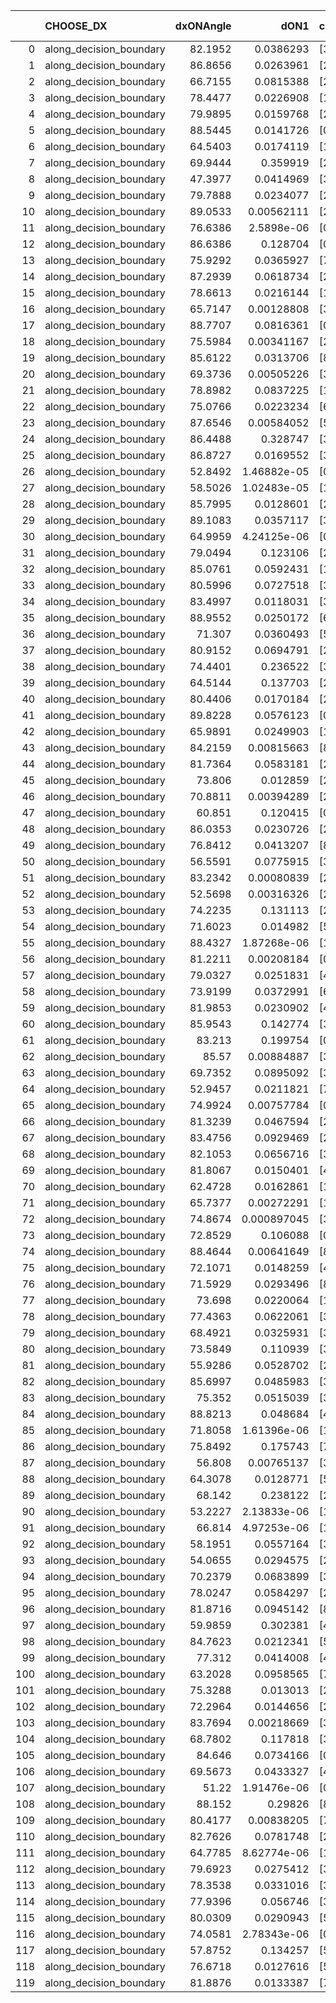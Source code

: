 |     | CHOOSE_DX               |   dxONAngle |        dON1 | cIDON1   |   dON_patch_1 |   nTON |         dON |   dxOFFAngle |       dOFF1 | cIDOFF1   |   dOFF_patch_1 |   nTOFF |        dOFF | SUCCESS   |   nExp |   dual_point_id |   subpoint_time_seconds |   total_execution_time |       logp |        dOFF/dON | Vote dOFF>dON   |
|----:|:------------------------|------------:|------------:|:---------|--------------:|-------:|------------:|-------------:|------------:|:----------|---------------:|--------:|------------:|:----------|-------:|----------------:|------------------------:|-----------------------:|-----------:|----------------:|:----------------|
|   0 | along_decision_boundary |     82.1952 | 0.0386293   | [3 7]    |   0.0386293   |      1 | 0.0386293   |      81.8469 | 0.0471615   | [3 7]     |    0.0471615   |       1 | 0.0471615   | True      |      1 |               2 |                 1.24954 |                3.60683 |  0         |     1.22087     | True            |
|   1 | along_decision_boundary |     86.8656 | 0.0263961   | [2 4]    |   0.0263961   |      1 | 0.0263961   |      76.3681 | 0.100103    | [2 4]     |    0.100103    |       1 | 0.100103    | True      |      2 |               4 |                 1.60368 |                5.55495 | -0.5       |     3.79233     | True            |
|   2 | along_decision_boundary |     66.7155 | 0.0815388   | [2 8]    |   0.0815388   |      1 | 0.0815388   |      74.1839 | 0.0781495   | [2 8]     |    0.0781495   |       1 | 0.0781495   | False     |      3 |               5 |                 3.1812  |                8.86966 | -1         |     0.958433    | False           |
|   3 | along_decision_boundary |     78.4477 | 0.0226908   | [1 3]    |   0.0226908   |      1 | 0.0226908   |      86.3152 | 0.00581376  | [0 3]     |    0.00581376  |       1 | 0.00581376  | False     |      4 |               7 |                 1.20747 |               10.209   | -0.166667  |     0.256216    | False           |
|   4 | along_decision_boundary |     79.9895 | 0.0159768   | [2 5]    |   0.0159768   |      1 | 0.0159768   |      81.7098 | 0.171177    | [2 5]     |    0.171177    |       1 | 0.171177    | True      |      5 |               9 |                 2.35763 |               12.8301  | -0         |    10.7141      | True            |
|   5 | along_decision_boundary |     88.5445 | 0.0141726   | [0 1]    |   0.0141726   |      1 | 0.0141726   |      81.2531 | 0.0216172   | [0 1]     |    0.0216172   |       1 | 0.0216172   | True      |      6 |              11 |                 1.18783 |               16.2863  | -0.1       |     1.52528     | True            |
|   6 | along_decision_boundary |     64.5403 | 0.0174119   | [1 3]    |   0.0174119   |      1 | 0.0174119   |      87.2137 | 0.009013    | [0 3]     |    0.009013    |       1 | 0.009013    | False     |      7 |              12 |                 1.25921 |               17.6065  | -0.333333  |     0.517636    | False           |
|   7 | along_decision_boundary |     69.9444 | 0.359919    | [2 5]    |   0.359919    |      1 | 0.359919    |      77.8481 | 0.000150828 | [2 5]     |    0.000150828 |       1 | 0.000150828 | False     |      8 |              13 |                 2.66354 |               20.323   | -0.0714286 |     0.000419062 | False           |
|   8 | along_decision_boundary |     47.3977 | 0.0414969   | [3 6]    |   0.0414969   |      1 | 0.0414969   |      63.6288 | 0.0189719   | [3 6]     |    0.0189719   |       1 | 0.0189719   | False     |      9 |              14 |                 1.49827 |               21.9171  | -0         |     0.457189    | False           |
|   9 | along_decision_boundary |     79.7888 | 0.0234077   | [2 7]    |   0.0234077   |      1 | 0.0234077   |      78.3796 | 0.0258988   | [2 7]     |    0.0258988   |       1 | 0.0258988   | True      |     10 |              16 |                 1.46467 |               26.3481  | -0.0555556 |     1.10642     | True            |
|  10 | along_decision_boundary |     89.0533 | 0.00562111  | [2 7]    |   0.00562111  |      1 | 0.00562111  |      82.3001 | 0.0568934   | [2 7]     |    0.0568934   |       1 | 0.0568934   | True      |     11 |              17 |                 1.72263 |               28.1376  | -0         |    10.1214      | True            |
|  11 | along_decision_boundary |     76.6386 | 2.5898e-06  | [0 8]    |   2.5898e-06  |      1 | 2.5898e-06  |      89.0822 | 0.0312266   | [1 8]     |    0.0312266   |       1 | 0.0312266   | True      |     12 |              18 |                 1.19553 |               29.3772  | -0.0454545 | 12057.5         | True            |
|  12 | along_decision_boundary |     86.6386 | 0.128704    | [0 8]    |   0.128704    |      1 | 0.128704    |      87.2464 | 0.000522989 | [1 8]     |    0.000522989 |       1 | 0.000522989 | False     |     13 |              20 |                 1.8763  |               31.8916  | -0.166667  |     0.0040635   | False           |
|  13 | along_decision_boundary |     75.9292 | 0.0365927   | [7 9]    |   0.0365927   |      1 | 0.0365927   |      80.8704 | 0.0902665   | [7 9]     |    0.0902665   |       1 | 0.0902665   | True      |     14 |              21 |                 1.55044 |               33.5186  | -0.0384615 |     2.46679     | True            |
|  14 | along_decision_boundary |     87.2939 | 0.0618734   | [2 7]    |   0.0618734   |      1 | 0.0618734   |      84.3408 | 0.0639812   | [2 7]     |    0.0639812   |       1 | 0.0639812   | True      |     15 |              22 |                 1.46845 |               35.0151  | -0.142857  |     1.03407     | True            |
|  15 | along_decision_boundary |     78.6613 | 0.0216144   | [1 9]    |   0.0216144   |      1 | 0.0216144   |      69.751  | 0.00032046  | [0 9]     |    0.00032046  |       1 | 0.00032046  | False     |     16 |              23 |                 1.16144 |               36.2133  | -0.3       |     0.0148262   | False           |
|  16 | along_decision_boundary |     65.7147 | 0.00128808  | [3 5]    |   0.00128808  |      1 | 0.00128808  |      89.6565 | 0.00321986  | [3 5]     |    0.00321986  |       1 | 0.00321986  | True      |     17 |              25 |                 1.09911 |               38.1048  | -0.125     |     2.49973     | True            |
|  17 | along_decision_boundary |     88.7707 | 0.0816361   | [0 1]    |   0.0816361   |      1 | 0.0816361   |      81.1822 | 0.00498465  | [0 1]     |    0.00498465  |       1 | 0.00498465  | False     |     18 |              26 |                 2.08626 |               40.2398  | -0.264706  |     0.0610593   | False           |
|  18 | along_decision_boundary |     75.5984 | 0.00341167  | [2 5]    |   0.00341167  |      1 | 0.00341167  |      71.2773 | 0.0491602   | [2 5]     |    0.0491602   |       1 | 0.0491602   | True      |     19 |              27 |                 1.5247  |               41.8186  | -0.111111  |    14.4094      | True            |
|  19 | along_decision_boundary |     85.6122 | 0.0313706   | [8 9]    |   0.0313706   |      1 | 0.0313706   |      75.6861 | 0.137393    | [8 9]     |    0.137393    |       1 | 0.137393    | True      |     20 |              28 |                 2.32128 |               44.1697  | -0.236842  |     4.37967     | True            |
|  20 | along_decision_boundary |     69.3736 | 0.00505226  | [3 6]    |   0.00505226  |      1 | 0.00505226  |      68.7935 | 0.00986464  | [3 6]     |    0.00986464  |       1 | 0.00986464  | True      |     21 |              31 |                 1.35385 |               45.915   | -0.4       |     1.95252     | True            |
|  21 | along_decision_boundary |     78.8982 | 0.0837225   | [1 8]    |   0.0837225   |      1 | 0.0837225   |      86.1714 | 0.0264111   | [0 8]     |    0.0264111   |       1 | 0.0264111   | False     |     22 |              33 |                 1.46614 |               49.7342  | -0.595238  |     0.31546     | False           |
|  22 | along_decision_boundary |     75.0766 | 0.0223234   | [6 9]    |   0.0223234   |      1 | 0.0223234   |      77.7022 | 0.0445783   | [6 9]     |    0.0445783   |       1 | 0.0445783   | True      |     23 |              34 |                 1.6309  |               51.393   | -0.363636  |     1.99693     | True            |
|  23 | along_decision_boundary |     87.6546 | 0.00584052  | [5 9]    |   0.00584052  |      1 | 0.00584052  |      88.3202 | 0.055037    | [5 9]     |    0.055037    |       1 | 0.055037    | True      |     24 |              35 |                 1.35452 |               52.8096  | -0.543478  |     9.42331     | True            |
|  24 | along_decision_boundary |     86.4488 | 0.328747    | [3 5]    |   0.328747    |      1 | 0.328747    |      85.0059 | 0.0559413   | [3 5]     |    0.0559413   |       1 | 0.0559413   | False     |     25 |              36 |                 1.68248 |               54.528   | -0.75      |     0.170165    | False           |
|  25 | along_decision_boundary |     86.8727 | 0.0169552   | [3 5]    |   0.0169552   |      1 | 0.0169552   |      88.091  | 0.183169    | [3 5]     |    0.183169    |       1 | 0.183169    | True      |     26 |              38 |                 2.59107 |               57.3348  | -0.5       |    10.8031      | True            |
|  26 | along_decision_boundary |     52.8492 | 1.46882e-05 | [0 9]    |   1.46882e-05 |      1 | 1.46882e-05 |      73.0749 | 0.03379     | [1 9]     |    0.03379     |       1 | 0.03379     | True      |     27 |              39 |                 1.115   |               58.5276  | -0.692308  |  2300.48        | True            |
|  27 | along_decision_boundary |     58.5026 | 1.02483e-05 | [1 9]    |   1.02483e-05 |      1 | 1.02483e-05 |      80.8185 | 0.0991345   | [0 9]     |    0.0991345   |       1 | 0.0991345   | True      |     28 |              40 |                 1.15274 |               59.7375  | -0.907407  |  9673.26        | True            |
|  28 | along_decision_boundary |     85.7995 | 0.0128601   | [2 7]    |   0.0128601   |      1 | 0.0128601   |      88.4126 | 0.00205128  | [2 7]     |    0.00205128  |       1 | 0.00205128  | False     |     29 |              42 |                 1.50476 |               62.7566  | -1.14286   |     0.159508    | False           |
|  29 | along_decision_boundary |     89.1083 | 0.0357117   | [3 6]    |   0.0357117   |      1 | 0.0357117   |      88.6041 | 0.146262    | [3 6]     |    0.146262    |       1 | 0.146262    | True      |     30 |              43 |                 1.44212 |               64.2397  | -0.844828  |     4.09562     | True            |
|  30 | along_decision_boundary |     64.9959 | 4.24125e-06 | [0 2]    |   4.24125e-06 |      1 | 4.24125e-06 |      77.7224 | 0.0918025   | [1 2]     |    0.0918025   |       1 | 0.0918025   | True      |     31 |              44 |                 1.69089 |               66.0064  | -1.06667   | 21645.2         | True            |
|  31 | along_decision_boundary |     79.0494 | 0.123106    | [2 3]    |   0.123106    |      1 | 0.123106    |      86.8334 | 0.314447    | [2 3]     |    0.314447    |       1 | 0.314447    | True      |     32 |              46 |                 2.91866 |               69.0587  | -1.30645   |     2.55428     | True            |
|  32 | along_decision_boundary |     85.0761 | 0.0592431   | [1 9]    |   0.0592431   |      1 | 0.0592431   |      84.4448 | 0.0196072   | [0 9]     |    0.0196072   |       1 | 0.0196072   | False     |     33 |              47 |                 2.27824 |               71.3977  | -1.5625    |     0.330961    | False           |
|  33 | along_decision_boundary |     80.5996 | 0.0727518   | [3 7]    |   0.0727518   |      1 | 0.0727518   |      86.414  | 0.146902    | [3 7]     |    0.146902    |       1 | 0.146902    | True      |     34 |              49 |                 1.51407 |               73.0335  | -1.22727   |     2.01922     | True            |
|  34 | along_decision_boundary |     83.4997 | 0.0118031   | [3 5]    |   0.0118031   |      1 | 0.0118031   |      86.9426 | 0.0866502   | [3 5]     |    0.0866502   |       1 | 0.0866502   | True      |     35 |              51 |                 1.90121 |               78.8444  | -1.47059   |     7.34128     | True            |
|  35 | along_decision_boundary |     88.9552 | 0.0250172   | [6 9]    |   0.0250172   |      1 | 0.0250172   |      73.7281 | 0.00473209  | [6 9]     |    0.00473209  |       1 | 0.00473209  | False     |     36 |              53 |                 2.11799 |               81.1919  | -1.72857   |     0.189154    | False           |
|  36 | along_decision_boundary |     71.307  | 0.0360493   | [5 7]    |   0.0360493   |      1 | 0.0360493   |      86.3608 | 0.109014    | [5 7]     |    0.109014    |       1 | 0.109014    | True      |     37 |              54 |                 1.72171 |               82.9657  | -1.38889   |     3.02403     | True            |
|  37 | along_decision_boundary |     80.9152 | 0.0694791   | [2 4]    |   0.0694791   |      1 | 0.0694791   |      77.81   | 0.138013    | [2 4]     |    0.138013    |       1 | 0.138013    | True      |     38 |              55 |                 1.28241 |               84.4006  | -1.63514   |     1.9864      | True            |
|  38 | along_decision_boundary |     74.4401 | 0.236522    | [3 7]    |   0.236522    |      1 | 0.236522    |      80.8193 | 0.279894    | [3 7]     |    0.279894    |       1 | 0.279894    | True      |     39 |              56 |                 1.28255 |               85.7301  | -1.89474   |     1.18337     | True            |
|  39 | along_decision_boundary |     64.5144 | 0.137703    | [2 3]    |   0.137703    |      1 | 0.137703    |      68.5223 | 0.160278    | [2 3]     |    0.160278    |       1 | 0.160278    | True      |     40 |              57 |                 1.74954 |               87.5613  | -2.16667   |     1.16394     | True            |
|  40 | along_decision_boundary |     80.4406 | 0.0170184   | [2 7]    |   0.0170184   |      1 | 0.0170184   |      89.8373 | 0.00255107  | [2 7]     |    0.00255107  |       1 | 0.00255107  | False     |     41 |              58 |                 1.35051 |               88.9653  | -2.45      |     0.149901    | False           |
|  41 | along_decision_boundary |     89.8228 | 0.0576123   | [0 1]    |   0.0576123   |      1 | 0.0576123   |      87.0074 | 0.00307572  | [0 1]     |    0.00307572  |       1 | 0.00307572  | False     |     42 |              60 |                 3.11596 |               92.3481  | -2.06098   |     0.0533866   | False           |
|  42 | along_decision_boundary |     65.9891 | 0.0249903   | [1 8]    |   0.0249903   |      1 | 0.0249903   |      81.1304 | 0.0226046   | [0 8]     |    0.0226046   |       1 | 0.0226046   | False     |     43 |              61 |                 1.34312 |               93.7658  | -1.71429   |     0.904533    | False           |
|  43 | along_decision_boundary |     84.2159 | 0.00815663  | [8 9]    |   0.00815663  |      1 | 0.00815663  |      78.6579 | 0.066881    | [8 9]     |    0.066881    |       1 | 0.066881    | True      |     44 |              62 |                 1.25166 |               95.1364  | -1.40698   |     8.19959     | True            |
|  44 | along_decision_boundary |     81.7364 | 0.0583181   | [2 4]    |   0.0583181   |      1 | 0.0583181   |      84.4646 | 0.0275468   | [2 4]     |    0.0275468   |       1 | 0.0275468   | False     |     45 |              63 |                 1.73929 |               97.0005  | -1.63636   |     0.472354    | False           |
|  45 | along_decision_boundary |     73.806  | 0.012859    | [2 9]    |   0.012859    |      1 | 0.012859    |      77.1562 | 0.0761225   | [2 9]     |    0.0761225   |       1 | 0.0761225   | True      |     46 |              64 |                 2.00734 |               99.2374  | -1.34444   |     5.91978     | True            |
|  46 | along_decision_boundary |     70.8811 | 0.00394289  | [2 4]    |   0.00394289  |      1 | 0.00394289  |      83.465  | 0.00559527  | [2 4]     |    0.00559527  |       1 | 0.00559527  | True      |     47 |              65 |                 1.30344 |              100.616   | -1.56522   |     1.41908     | True            |
|  47 | along_decision_boundary |     60.851  | 0.120415    | [0 1]    |   0.120415    |      1 | 0.120415    |      65.8819 | 0.151513    | [0 1]     |    0.151513    |       1 | 0.151513    | True      |     48 |              66 |                 2.82784 |              103.664   | -1.79787   |     1.25825     | True            |
|  48 | along_decision_boundary |     86.0353 | 0.0230726   | [2 7]    |   0.0230726   |      1 | 0.0230726   |      83.9449 | 0.0874025   | [2 7]     |    0.0874025   |       1 | 0.0874025   | True      |     49 |              67 |                 1.55958 |              105.331   | -2.04167   |     3.78814     | True            |
|  49 | along_decision_boundary |     76.8412 | 0.0413207   | [8 9]    |   0.0413207   |      1 | 0.0413207   |      71.8915 | 0.000102778 | [8 9]     |    0.000102778 |       1 | 0.000102778 | False     |     50 |              68 |                 1.10137 |              106.647   | -2.29592   |     0.00248733  | False           |
|  50 | along_decision_boundary |     56.5591 | 0.0775915   | [3 7]    |   0.0775915   |      1 | 0.0775915   |      64.1302 | 0.0160626   | [3 7]     |    0.0160626   |       1 | 0.0160626   | False     |     51 |              70 |                 1.39306 |              108.252   | -1.96      |     0.207014    | False           |
|  51 | along_decision_boundary |     83.2342 | 0.00080839  | [2 3]    |   0.00080839  |      1 | 0.00080839  |      73.3166 | 0.00484124  | [2 3]     |    0.00484124  |       1 | 0.00484124  | True      |     52 |              71 |                 1.16114 |              109.548   | -1.65686   |     5.98874     | True            |
|  52 | along_decision_boundary |     52.5698 | 0.00316326  | [2 4]    |   0.00316326  |      1 | 0.00316326  |      74.0565 | 0.0245196   | [2 4]     |    0.0245196   |       1 | 0.0245196   | True      |     53 |              72 |                 1.16681 |              110.877   | -1.88462   |     7.75137     | True            |
|  53 | along_decision_boundary |     74.2235 | 0.131113    | [2 8]    |   0.131113    |      1 | 0.131113    |      66.2794 | 0.0297207   | [2 8]     |    0.0297207   |       1 | 0.0297207   | False     |     54 |              73 |                 1.51849 |              112.462   | -2.12264   |     0.226679    | False           |
|  54 | along_decision_boundary |     71.6023 | 0.014982    | [5 7]    |   0.014982    |      1 | 0.014982    |      89.5677 | 0.274473    | [5 7]     |    0.274473    |       1 | 0.274473    | True      |     55 |              74 |                 2.28276 |              114.894   | -1.81481   |    18.3201      | True            |
|  55 | along_decision_boundary |     88.4327 | 1.87268e-06 | [1 7]    |   1.87268e-06 |      1 | 1.87268e-06 |      85.6908 | 0.00572947  | [1 7]     |    0.00572947  |       1 | 0.00572947  | True      |     56 |              75 |                 1.08029 |              116.175   | -2.04545   |  3059.51        | True            |
|  56 | along_decision_boundary |     81.2211 | 0.00208184  | [0 1]    |   0.00208184  |      1 | 0.00208184  |      83.5314 | 0.177835    | [0 1]     |    0.177835    |       1 | 0.177835    | True      |     57 |              77 |                 2.02013 |              118.492   | -2.28571   |    85.422       | True            |
|  57 | along_decision_boundary |     79.0327 | 0.0251831   | [4 8]    |   0.0251831   |      1 | 0.0251831   |      81.8355 | 0.227261    | [4 8]     |    0.227261    |       1 | 0.227261    | True      |     58 |              81 |                 1.66017 |              128.675   | -2.53509   |     9.02434     | True            |
|  58 | along_decision_boundary |     73.9199 | 0.0372991   | [6 9]    |   0.0372991   |      1 | 0.0372991   |      81.584  | 0.092457    | [6 9]     |    0.092457    |       1 | 0.092457    | True      |     59 |              82 |                 2.01166 |              130.784   | -2.7931    |     2.4788      | True            |
|  59 | along_decision_boundary |     81.9853 | 0.0230902   | [4 5]    |   0.0230902   |      1 | 0.0230902   |      70.4063 | 0.167536    | [4 5]     |    0.167536    |       1 | 0.167536    | True      |     60 |              83 |                 1.15662 |              132.021   | -3.05932   |     7.2557      | True            |
|  60 | along_decision_boundary |     85.9543 | 0.142774    | [3 7]    |   0.142774    |      1 | 0.142774    |      72.7212 | 0.181025    | [3 7]     |    0.181025    |       1 | 0.181025    | True      |     61 |              84 |                 3.09679 |              135.168   | -3.33333   |     1.26792     | True            |
|  61 | along_decision_boundary |     83.213  | 0.199754    | [0 1]    |   0.199754    |      1 | 0.199754    |      76.3914 | 0.0278646   | [0 1]     |    0.0278646   |       1 | 0.0278646   | False     |     62 |              86 |                 2.37447 |              139.323   | -3.61475   |     0.139494    | False           |
|  62 | along_decision_boundary |     85.57   | 0.00884887  | [3 5]    |   0.00884887  |      1 | 0.00884887  |      67.1921 | 0.105681    | [3 5]     |    0.105681    |       1 | 0.105681    | True      |     63 |              87 |                 2.30886 |              141.809   | -3.22581   |    11.9428      | True            |
|  63 | along_decision_boundary |     69.7352 | 0.0895092   | [3 7]    |   0.0895092   |      1 | 0.0895092   |      49.5029 | 0.0167281   | [3 7]     |    0.0167281   |       1 | 0.0167281   | False     |     64 |              88 |                 1.2629  |              143.173   | -3.5       |     0.186887    | False           |
|  64 | along_decision_boundary |     52.9457 | 0.0211821   | [7 9]    |   0.0211821   |      1 | 0.0211821   |      61.4798 | 0.00560296  | [7 9]     |    0.00560296  |       1 | 0.00560296  | False     |     65 |              91 |                 1.35607 |              144.991   | -3.125     |     0.264513    | False           |
|  65 | along_decision_boundary |     74.9924 | 0.00757784  | [0 1]    |   0.00757784  |      1 | 0.00757784  |      80.0545 | 0.00445334  | [0 1]     |    0.00445334  |       1 | 0.00445334  | False     |     66 |              92 |                 1.10986 |              146.223   | -2.77692   |     0.587679    | False           |
|  66 | along_decision_boundary |     81.3239 | 0.0467594   | [2 7]    |   0.0467594   |      1 | 0.0467594   |      84.0879 | 0.0888365   | [2 7]     |    0.0888365   |       1 | 0.0888365   | True      |     67 |              93 |                 3.11123 |              149.374   | -2.45455   |     1.89986     | True            |
|  67 | along_decision_boundary |     83.4756 | 0.0929469   | [2 8]    |   0.0929469   |      1 | 0.0929469   |      81.1043 | 0.014009    | [2 8]     |    0.014009    |       1 | 0.014009    | False     |     68 |              94 |                 2.30939 |              151.749   | -2.69403   |     0.15072     | False           |
|  68 | along_decision_boundary |     82.1053 | 0.0656716   | [3 5]    |   0.0656716   |      1 | 0.0656716   |      83.3027 | 0.0831232   | [3 5]     |    0.0831232   |       1 | 0.0831232   | True      |     69 |              96 |                 2.0901  |              157.003   | -2.38235   |     1.26574     | True            |
|  69 | along_decision_boundary |     81.8067 | 0.0150401   | [4 7]    |   0.0150401   |      1 | 0.0150401   |      77.995  | 0.0521466   | [4 7]     |    0.0521466   |       1 | 0.0521466   | True      |     70 |              99 |                 1.92177 |              159.383   | -2.61594   |     3.46716     | True            |
|  70 | along_decision_boundary |     62.4728 | 0.0162861   | [1 9]    |   0.0162861   |      1 | 0.0162861   |      68.023  | 0.0968972   | [0 9]     |    0.0968972   |       1 | 0.0968972   | True      |     71 |             101 |                 1.59301 |              161.081   | -2.85714   |     5.94968     | True            |
|  71 | along_decision_boundary |     65.7377 | 0.00272291  | [1 9]    |   0.00272291  |      1 | 0.00272291  |      68.8396 | 0.0216396   | [0 9]     |    0.0216396   |       1 | 0.0216396   | True      |     72 |             102 |                 1.9192  |              163.099   | -3.10563   |     7.94723     | True            |
|  72 | along_decision_boundary |     74.8674 | 0.000897045 | [3 7]    |   0.000897045 |      1 | 0.000897045 |      85.7947 | 0.0842407   | [3 7]     |    0.0842407   |       1 | 0.0842407   | True      |     73 |             103 |                 1.2354  |              164.386   | -3.36111   |    93.909       | True            |
|  73 | along_decision_boundary |     72.8529 | 0.106088    | [0 1]    |   0.106088    |      1 | 0.106088    |      74.7259 | 0.0227811   | [0 1]     |    0.0227811   |       1 | 0.0227811   | False     |     74 |             104 |                 1.95839 |              166.406   | -3.62329   |     0.214737    | False           |
|  74 | along_decision_boundary |     88.4644 | 0.00641649  | [8 9]    |   0.00641649  |      1 | 0.00641649  |      86.4415 | 0.150317    | [8 9]     |    0.150317    |       1 | 0.150317    | True      |     75 |             105 |                 2.13426 |              168.647   | -3.27027   |    23.4267      | True            |
|  75 | along_decision_boundary |     72.1071 | 0.0148259   | [4 8]    |   0.0148259   |      1 | 0.0148259   |      75.372  | 0.0120374   | [4 8]     |    0.0120374   |       1 | 0.0120374   | False     |     76 |             106 |                 1.15321 |              169.846   | -3.52667   |     0.811918    | False           |
|  76 | along_decision_boundary |     71.5929 | 0.0293496   | [8 9]    |   0.0293496   |      1 | 0.0293496   |      77.3419 | 0.0196757   | [8 9]     |    0.0196757   |       1 | 0.0196757   | False     |     77 |             107 |                 1.53633 |              171.486   | -3.18421   |     0.67039     | False           |
|  77 | along_decision_boundary |     73.698  | 0.0220064   | [1 9]    |   0.0220064   |      1 | 0.0220064   |      89.4021 | 0.0296288   | [0 9]     |    0.0296288   |       1 | 0.0296288   | True      |     78 |             108 |                 1.81623 |              173.354   | -2.86364   |     1.34637     | True            |
|  78 | along_decision_boundary |     77.4363 | 0.0622061   | [3 7]    |   0.0622061   |      1 | 0.0622061   |      86.2669 | 0.180389    | [3 7]     |    0.180389    |       1 | 0.180389    | True      |     79 |             111 |                 2.73763 |              176.265   | -3.10256   |     2.89986     | True            |
|  79 | along_decision_boundary |     68.4921 | 0.0325931   | [3 8]    |   0.0325931   |      1 | 0.0325931   |      77.9733 | 0.254572    | [3 8]     |    0.254572    |       1 | 0.254572    | True      |     80 |             112 |                 1.90518 |              178.203   | -3.3481    |     7.81059     | True            |
|  80 | along_decision_boundary |     73.5849 | 0.110939    | [3 5]    |   0.110939    |      1 | 0.110939    |      72.3968 | 0.0060691   | [3 5]     |    0.0060691   |       1 | 0.0060691   | False     |     81 |             113 |                 2.53615 |              180.994   | -3.6       |     0.0547065   | False           |
|  81 | along_decision_boundary |     55.9286 | 0.0528702   | [2 7]    |   0.0528702   |      1 | 0.0528702   |      65.3767 | 0.02386     | [2 7]     |    0.02386     |       1 | 0.02386     | False     |     82 |             114 |                 1.2412  |              182.317   | -3.26543   |     0.451294    | False           |
|  82 | along_decision_boundary |     85.6997 | 0.0485983   | [3 9]    |   0.0485983   |      1 | 0.0485983   |      77.3774 | 0.0611742   | [3 9]     |    0.0611742   |       1 | 0.0611742   | True      |     83 |             116 |                 1.4982  |              185.189   | -2.95122   |     1.25877     | True            |
|  83 | along_decision_boundary |     75.352  | 0.0515039   | [3 7]    |   0.0515039   |      1 | 0.0515039   |      75.2526 | 0.0314694   | [3 7]     |    0.0314694   |       1 | 0.0314694   | False     |     84 |             117 |                 1.22205 |              186.497   | -3.18675   |     0.61101     | False           |
|  84 | along_decision_boundary |     88.8213 | 0.048684    | [4 7]    |   0.048684    |      1 | 0.048684    |      81.3057 | 0.0226263   | [4 7]     |    0.0226263   |       1 | 0.0226263   | False     |     85 |             118 |                 1.97497 |              188.579   | -2.88095   |     0.464758    | False           |
|  85 | along_decision_boundary |     71.8058 | 1.61396e-06 | [1 9]    |   1.61396e-06 |      1 | 1.61396e-06 |      89.8558 | 0.130996    | [0 9]     |    0.130996    |       1 | 0.130996    | True      |     86 |             119 |                 1.40468 |              190.061   | -2.59412   | 81164.4         | True            |
|  86 | along_decision_boundary |     75.8492 | 0.175743    | [7 9]    |   0.175743    |      1 | 0.175743    |      79.5511 | 0.0260792   | [7 9]     |    0.0260792   |       1 | 0.0260792   | False     |     87 |             120 |                 2.50363 |              192.693   | -2.81395   |     0.148394    | False           |
|  87 | along_decision_boundary |     56.808  | 0.00765137  | [3 5]    |   0.00765137  |      1 | 0.00765137  |      65.9099 | 0.0069165   | [3 5]     |    0.0069165   |       1 | 0.0069165   | False     |     88 |             122 |                 1.17267 |              196.135   | -2.53448   |     0.903956    | False           |
|  88 | along_decision_boundary |     64.3078 | 0.0128771   | [5 9]    |   0.0128771   |      1 | 0.0128771   |      73.1426 | 0.0042334   | [5 9]     |    0.0042334   |       1 | 0.0042334   | False     |     89 |             123 |                 1.09236 |              197.333   | -2.27273   |     0.328754    | False           |
|  89 | along_decision_boundary |     68.142  | 0.238122    | [2 4]    |   0.238122    |      1 | 0.238122    |      66.7884 | 0.265214    | [2 4]     |    0.265214    |       1 | 0.265214    | True      |     90 |             125 |                 2.27706 |              199.82    | -2.02809   |     1.11377     | True            |
|  90 | along_decision_boundary |     53.2227 | 2.13833e-06 | [1 8]    |   2.13833e-06 |      1 | 2.13833e-06 |      81.8355 | 0.0601689   | [0 8]     |    0.0601689   |       1 | 0.0601689   | True      |     91 |             126 |                 1.19068 |              201.101   | -2.22222   | 28138.3         | True            |
|  91 | along_decision_boundary |     66.814  | 4.97253e-06 | [1 9]    |   4.97253e-06 |      1 | 4.97253e-06 |      86.7667 | 0.00518252  | [0 9]     |    0.00518252  |       1 | 0.00518252  | True      |     92 |             127 |                 1.28981 |              202.517   | -2.42308   |  1042.23        | True            |
|  92 | along_decision_boundary |     58.1951 | 0.0557164   | [3 5]    |   0.0557164   |      1 | 0.0557164   |      64.379  | 0.00142798  | [3 5]     |    0.00142798  |       1 | 0.00142798  | False     |     93 |             128 |                 1.96384 |              204.548   | -2.63043   |     0.0256295   | False           |
|  93 | along_decision_boundary |     54.0655 | 0.0294575   | [2 3]    |   0.0294575   |      1 | 0.0294575   |      68.5065 | 0.0734959   | [2 3]     |    0.0734959   |       1 | 0.0734959   | True      |     94 |             129 |                 1.37116 |              206.138   | -2.37097   |     2.49498     | True            |
|  94 | along_decision_boundary |     70.2379 | 0.0683899   | [3 4]    |   0.0683899   |      1 | 0.0683899   |      65.3789 | 0.0135166   | [3 4]     |    0.0135166   |       1 | 0.0135166   | False     |     95 |             130 |                 1.93102 |              208.098   | -2.57447   |     0.19764     | False           |
|  95 | along_decision_boundary |     78.0247 | 0.0584297   | [2 7]    |   0.0584297   |      1 | 0.0584297   |      84.9657 | 0.0202776   | [2 7]     |    0.0202776   |       1 | 0.0202776   | False     |     96 |             134 |                 1.21961 |              209.719   | -2.32105   |     0.347043    | False           |
|  96 | along_decision_boundary |     81.8716 | 0.0945142   | [8 9]    |   0.0945142   |      1 | 0.0945142   |      80.389  | 0.107595    | [8 9]     |    0.107595    |       1 | 0.107595    | True      |     97 |             136 |                 1.57871 |              211.465   | -2.08333   |     1.1384      | True            |
|  97 | along_decision_boundary |     59.9859 | 0.302381    | [4 9]    |   0.302381    |      1 | 0.302381    |      76.7891 | 0.126193    | [4 9]     |    0.126193    |       1 | 0.126193    | False     |     98 |             137 |                 1.86757 |              213.383   | -2.2732    |     0.417332    | False           |
|  98 | along_decision_boundary |     84.7623 | 0.0212341   | [5 7]    |   0.0212341   |      1 | 0.0212341   |      87.1216 | 0.0808073   | [5 7]     |    0.0808073   |       1 | 0.0808073   | True      |     99 |             138 |                 1.1285  |              214.582   | -2.04082   |     3.80555     | True            |
|  99 | along_decision_boundary |     77.312  | 0.0414008   | [4 7]    |   0.0414008   |      1 | 0.0414008   |      79.2576 | 0.0355276   | [4 7]     |    0.0355276   |       1 | 0.0355276   | False     |    100 |             139 |                 1.32669 |              215.987   | -2.22727   |     0.858138    | False           |
| 100 | along_decision_boundary |     63.2028 | 0.0958565   | [7 9]    |   0.0958565   |      1 | 0.0958565   |      68.4475 | 0.205376    | [7 9]     |    0.205376    |       1 | 0.205376    | True      |    101 |             140 |                 1.56752 |              217.63    | -2         |     2.14254     | True            |
| 101 | along_decision_boundary |     75.3288 | 0.013013    | [2 4]    |   0.013013    |      1 | 0.013013    |      78.3076 | 0.0288485   | [2 4]     |    0.0288485   |       1 | 0.0288485   | True      |    102 |             141 |                 1.25165 |              218.95    | -2.18317   |     2.2169      | True            |
| 102 | along_decision_boundary |     72.2964 | 0.0144656   | [2 7]    |   0.0144656   |      1 | 0.0144656   |      67.7073 | 0.0218135   | [2 7]     |    0.0218135   |       1 | 0.0218135   | True      |    103 |             142 |                 1.24178 |              220.276   | -2.37255   |     1.50795     | True            |
| 103 | along_decision_boundary |     83.7694 | 0.00218669  | [3 7]    |   0.00218669  |      1 | 0.00218669  |      84.1937 | 0.00353624  | [3 7]     |    0.00353624  |       1 | 0.00353624  | True      |    104 |             143 |                 1.1258  |              221.551   | -2.56796   |     1.61716     | True            |
| 104 | along_decision_boundary |     68.7802 | 0.117818    | [3 5]    |   0.117818    |      1 | 0.117818    |      68.6829 | 0.00120105  | [3 5]     |    0.00120105  |       1 | 0.00120105  | False     |    105 |             145 |                 2.02816 |              223.732   | -2.76923   |     0.0101942   | False           |
| 105 | along_decision_boundary |     84.646  | 0.0734166   | [0 2]    |   0.0734166   |      1 | 0.0734166   |      76.7447 | 0.116566    | [0 2]     |    0.116566    |       1 | 0.116566    | True      |    106 |             146 |                 1.61088 |              225.458   | -2.51905   |     1.58773     | True            |
| 106 | along_decision_boundary |     69.5673 | 0.0433327   | [4 8]    |   0.0433327   |      1 | 0.0433327   |      73.0917 | 0.183057    | [4 8]     |    0.183057    |       1 | 0.183057    | True      |    107 |             147 |                 2.20029 |              227.874   | -2.71698   |     4.22446     | True            |
| 107 | along_decision_boundary |     51.22   | 1.91476e-06 | [0 8]    |   1.91476e-06 |      1 | 1.91476e-06 |      88.523  | 0.178527    | [1 8]     |    0.178527    |       1 | 0.178527    | True      |    108 |             148 |                 1.55522 |              229.651   | -2.92056   | 93237.6         | True            |
| 108 | along_decision_boundary |     88.152  | 0.29826     | [8 9]    |   0.29826     |      1 | 0.29826     |      72.9992 | 0.214417    | [8 9]     |    0.214417    |       1 | 0.214417    | False     |    109 |             150 |                 2.23028 |              232.169   | -3.12963   |     0.718894    | False           |
| 109 | along_decision_boundary |     80.4177 | 0.00838205  | [7 9]    |   0.00838205  |      1 | 0.00838205  |      73.5605 | 0.0135054   | [7 9]     |    0.0135054   |       1 | 0.0135054   | True      |    110 |             151 |                 1.23177 |              233.454   | -2.86697   |     1.61123     | True            |
| 110 | along_decision_boundary |     82.7626 | 0.0781748   | [2 4]    |   0.0781748   |      1 | 0.0781748   |      82.7079 | 0.0247194   | [2 4]     |    0.0247194   |       1 | 0.0247194   | False     |    111 |             153 |                 1.64573 |              235.29    | -3.07273   |     0.316206    | False           |
| 111 | along_decision_boundary |     64.7785 | 8.62774e-06 | [1 2]    |   8.62774e-06 |      1 | 8.62774e-06 |      79.427  | 0.0138547   | [0 2]     |    0.0138547   |       1 | 0.0138547   | True      |    112 |             154 |                 1.20249 |              236.647   | -2.81532   |  1605.83        | True            |
| 112 | along_decision_boundary |     79.6923 | 0.0275412   | [3 8]    |   0.0275412   |      1 | 0.0275412   |      81.8987 | 0.00176416  | [3 8]     |    0.00176416  |       1 | 0.00176416  | False     |    113 |             163 |                 1.09273 |              242.357   | -3.01786   |     0.0640552   | False           |
| 113 | along_decision_boundary |     78.3538 | 0.0331016   | [3 7]    |   0.0331016   |      1 | 0.0331016   |      75.354  | 0.00845201  | [3 7]     |    0.00845201  |       1 | 0.00845201  | False     |    114 |             164 |                 1.40279 |              243.818   | -2.76549   |     0.255336    | False           |
| 114 | along_decision_boundary |     77.9396 | 0.056746    | [3 7]    |   0.056746    |      1 | 0.056746    |      73.5805 | 0.125481    | [3 7]     |    0.125481    |       1 | 0.125481    | True      |    115 |             165 |                 1.96824 |              246.012   | -2.52632   |     2.21128     | True            |
| 115 | along_decision_boundary |     80.0309 | 0.0290943   | [5 9]    |   0.0290943   |      1 | 0.0290943   |      80.5286 | 0.0379825   | [5 9]     |    0.0379825   |       1 | 0.0379825   | True      |    116 |             166 |                 1.14043 |              247.207   | -2.71739   |     1.3055      | True            |
| 116 | along_decision_boundary |     74.0581 | 2.78343e-06 | [0 8]    |   2.78343e-06 |      1 | 2.78343e-06 |      82.8429 | 0.047949    | [0 8]     |    0.047949    |       1 | 0.047949    | True      |    117 |             167 |                 1.46713 |              248.736   | -2.91379   | 17226.6         | True            |
| 117 | along_decision_boundary |     57.8752 | 0.134257    | [5 7]    |   0.134257    |      1 | 0.134257    |      72.4219 | 0.20076     | [5 7]     |    0.20076     |       1 | 0.20076     | True      |    118 |             169 |                 1.15722 |              250.085   | -3.11538   |     1.49534     | True            |
| 118 | along_decision_boundary |     76.6718 | 0.0127616   | [5 9]    |   0.0127616   |      1 | 0.0127616   |      77.852  | 0.0374127   | [5 9]     |    0.0374127   |       1 | 0.0374127   | True      |    119 |             170 |                 1.19625 |              251.373   | -3.32203   |     2.93167     | True            |
| 119 | along_decision_boundary |     81.8876 | 0.0133387   | [7 9]    |   0.0133387   |      1 | 0.0133387   |      81.0541 | 0.165635    | [7 9]     |    0.165635    |       1 | 0.165635    | True      |    120 |             171 |                 4.23172 |              255.795   | -3.53361   |    12.4177      | True            |